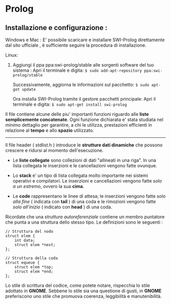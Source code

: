 Prolog
===================



Installazione e configurazione :
----------

Windows e Mac :
E' possibile scaricare e installare SWI-Prolog direttamente dal sito ufficiale <link>,
è sufficiente seguire la procedura di installazione.

Linux:

 1. Aggiungi il ppa ppa:swi-prolog/stable alle sorgenti software del tuo sistema :
       Apri il terminale e digita:
       ```$ sudo add-apt-repository ppa:swi-prolog/stable ```

       Successivamente, aggiorna le informazioni sul pacchetto:
       ```$ sudo apt-get update```

       Ora installa SWI-Prolog tramite il gestore pacchetti principale:
       Apri il terminale e digita:
       ```$ sudo apt-get install swi-prolog```


Il file contiene alcune delle piu' importanti funzioni riguardo
alle **liste semplicemente concatenate**. Ogni funzione dichiarata e'
stata studiata nel minimo dettaglio per garantire, a chi le utilizza,
prestazioni efficienti in relazione al **tempo** e allo **spazio** utilizzato.

----------

Il file header ( stdlist.h ) introduce le **strutture dati dinamiche** che
possono crescere e ridursi al momento dell'esecuzione.

- Le **liste collegate** sono collezioni di dati "allineati in una riga".
  In una lista collegata le inserzioni e le cancellazioni vengono fatte
  ovunque.

- Lo **stack** e' un tipo di lista collegata molto importante nei sistemi
  operativi e compilatori. Le inserzioni e cancellazioni vengono fatte
 _solo a un estremo_, ovvero la sua **cima**.

- Le **code** rappresentano le linee di attesa; le inserzioni vengono fatte
  _solo alla fine_ ( indicata con **tail** ) di una coda e le rimozioni
  vengono fatte _solo all'inizio_ ( indicato con **head** ) di una coda.

Ricordate che una _struttura autoreferenziale_ contiene un membro puntatore
che punta a una struttura dello stesso tipo. Le definizioni sono le seguenti :

```
// Struttura del nodo
struct elem {
    int data;
    struct elem *next;
};

// Struttura della coda
struct equeue {
    struct elem *top;
    struct elem *end;
};
```

Lo stile di scrittura del codice, come potete notare, rispecchia lo 
stile adottato in **GNOME**. Sebbene lo stile sia una questione di gusti, in 
**GNOME** preferiscono uno stile che promuova coerenza, leggibilità e 
manutenibilità. 
